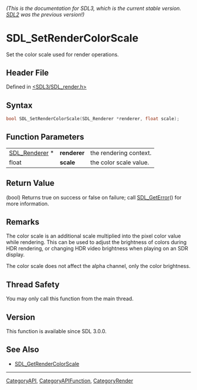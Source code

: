 ###### (This is the documentation for SDL3, which is the current stable version. [SDL2](https://wiki.libsdl.org/SDL2/) was the previous version!)
# SDL_SetRenderColorScale

Set the color scale used for render operations.

## Header File

Defined in [<SDL3/SDL_render.h>](https://github.com/libsdl-org/SDL/blob/main/include/SDL3/SDL_render.h)

## Syntax

```c
bool SDL_SetRenderColorScale(SDL_Renderer *renderer, float scale);
```

## Function Parameters

|                                |              |                        |
| ------------------------------ | ------------ | ---------------------- |
| [SDL_Renderer](SDL_Renderer) * | **renderer** | the rendering context. |
| float                          | **scale**    | the color scale value. |

## Return Value

(bool) Returns true on success or false on failure; call
[SDL_GetError](SDL_GetError)() for more information.

## Remarks

The color scale is an additional scale multiplied into the pixel color
value while rendering. This can be used to adjust the brightness of colors
during HDR rendering, or changing HDR video brightness when playing on an
SDR display.

The color scale does not affect the alpha channel, only the color
brightness.

## Thread Safety

You may only call this function from the main thread.

## Version

This function is available since SDL 3.0.0.

## See Also

- [SDL_GetRenderColorScale](SDL_GetRenderColorScale)

----
[CategoryAPI](CategoryAPI), [CategoryAPIFunction](CategoryAPIFunction), [CategoryRender](CategoryRender)

